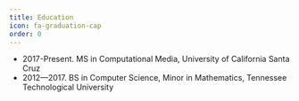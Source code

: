 ```yaml
---
title: Education
icon: fa-graduation-cap
order: 0
---
```


* 2017-Present.	MS in Computational Media, University of California Santa Cruz
* 2012—2017. BS in Computer Science, Minor in Mathematics, Tennessee Technological University
